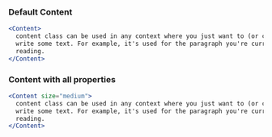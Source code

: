 ### Default Content

```jsx
<Content>
  content class can be used in any context where you just want to (or can only)
  write some text. For example, it's used for the paragraph you're currently
  reading.
</Content>
```

### Content with all properties

```jsx
<Content size="medium">
  content class can be used in any context where you just want to (or can only)
  write some text. For example, it's used for the paragraph you're currently
  reading.
</Content>
```

